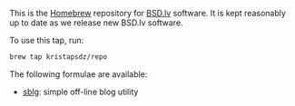 This is the [Homebrew](https://brew.sh) repository for
[BSD.lv](https://www.bsd.lv) software.  It is kept reasonably up to date
as we release new BSD.lv software.

To use this tap, run:

```sh
brew tap kristapsdz/repo
```

The following formulae are available:

- [sblg](https://kristaps.bsd.lv/sblg): simple off-line blog utility
